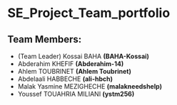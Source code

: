 # SE_Project_Team_portfolio

## Team Members:


- (Team Leader) Kossai BAHA **(BAHA-Kossai)**
- Abderahim KHEFIF **(Abderahim-14)**
- Ahlem TOUBRINET **(Ahlem Toubrinet)**
- Abdelaali HABBECHE **(ali-hbch)**
- Malak Yasmine MEZIGHECHE **(malakneedshelp)**
- Youssef TOUAHRIA MILIANI **(ystm256)**
